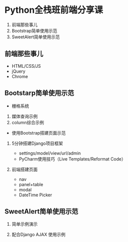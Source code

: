 # Python全栈班前端分享课

1. 前端那些事儿
2. Bootstrap简单使用示范
3. SweetAlert简单使用示范


## 前端那些事儿
* HTML/CSS/JS
* jQuery
* Chrome

## Bootstarp简单使用示范

* 栅格系统
1. 媒体查询示例
2. column综合示例

* 使用Bootstrap搭建页面示范

1. 5分钟搭建Django项目框架

    - settings/model/view/url/admin
    - PyCharm使用技巧（Live Templates/Reformat Code）

2. 前端搭建页面
    - nav
    - panel+table
    - modal
    - DateTime Picker


## SweetAlert简单使用示范
1. 简单示例演示

2. 配合Django AJAX 使用示例

![]()